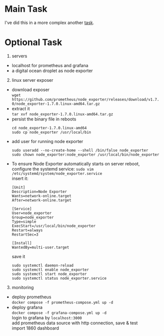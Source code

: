 # Main Task
I've did this in a more complex another [task](https://github.com/mhesfahani97/Self-DevOps-BootCamp-1/tree/main/Task-2).

# Optional Task
1. servers
  - localhost for prometheus and grafana
  - a digital ocean droplet as node exporter

2. linux server exposer 
  - download exposer  
    `wget https://github.com/prometheus/node_exporter/releases/download/v1.7.0/node_exporter-1.7.0.linux-amd64.tar.gz`
  - extract it  
      `tar xvf node_exporter-1.7.0.linux-amd64.tar.gz`
  - persist the binary file in reboots
      ```
      cd node_exporter-1.7.0.linux-amd64
      sudo cp node_exporter /usr/local/bin
      ```
  - add user for running node exporter
      ```
      sudo useradd --no-create-home --shell /bin/false node_exporter
      sudo chown node_exporter:node_exporter /usr/local/bin/node_exporter
      ```
  - To ensure Node Exporter automatically starts on server reboot, configure the systemd service:
      `sudo vim /etc/systemd/system/node_exporter.service`  
      insert it:  
      ```
      [Unit]
      Description=Node Exporter
      Wants=network-online.target
      After=network-online.target
    
      [Service]
      User=node_exporter
      Group=node_exporter
      Type=simple
      ExecStart=/usr/local/bin/node_exporter
      Restart=always
      RestartSec=3
        
      [Install]
      WantedBy=multi-user.target
      ```
      save it
      ```
      sudo systemctl daemon-reload
      sudo systemctl enable node_exporter
      sudo systemctl start node_exporter
      sudo systemctl status node_exporter.service
      ```

3. monitoring
  - deploy prometheus  
      `docker compose -f prometheus-compose.yml up -d`
  - deploy grafana  
    `docker compose -f grafana-compose.yml up -d`  
    login to grafana by `localhost:3000`  
    add prometheus data source with http connection, save & test  
    import 1860 dashboard

